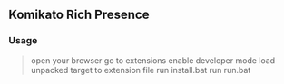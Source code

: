 ## Komikato Rich Presence

### Usage
> open your browser
> go to extensions
> enable developer mode 
> load unpacked
> target to extension file
> run install.bat
> run run.bat